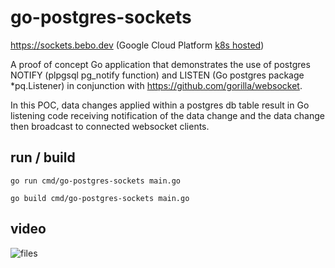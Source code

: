 # go-postgres-sockets

https://sockets.bebo.dev (Google Cloud Platform [k8s hosted](https://github.com/bebo-dot-dev/go-postgres-sockets/tree/main/cmd/go-postgres-sockets/k8s))

A proof of concept Go application that demonstrates the use of postgres NOTIFY (plpgsql pg_notify function) and LISTEN (Go postgres package *pq.Listener) in conjunction with https://github.com/gorilla/websocket. 

In this POC, data changes applied within a postgres db table result in Go listening code receiving notification of the data change and the data change then broadcast to connected websocket clients.

## run / build
```
go run cmd/go-postgres-sockets main.go
```
```
go build cmd/go-postgres-sockets main.go
```

## video
![files](https://github.com/bebo-dot-dev/go-postgres-sockets/releases/download/0.0.1/go-postgres-sockets.gif)
